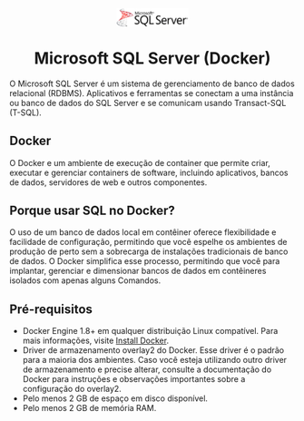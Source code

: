 <div>
    <img src="img/logo.png" alt="Microsoft SQL Server" width="25%" style="display: block; margin-left: auto; margin-right: auto;">
    <h1 style="text-align: center;">Microsoft SQL Server (Docker)</h1>
</div>
O Microsoft SQL Server é um sistema de gerenciamento de banco de dados relacional (RDBMS). Aplicativos e ferramentas se conectam a uma instância ou banco de dados do SQL Server e se comunicam usando Transact-SQL (T-SQL).

## Docker
O Docker e um ambiente de execução de container que permite criar, executar e gerenciar containers de software, incluindo aplicativos, bancos de dados, servidores de web e outros componentes.

## Porque usar SQL no Docker?
O uso de um banco de dados local em contêiner oferece flexibilidade e facilidade de configuração, permitindo que você espelhe os ambientes de produção de perto sem a sobrecarga de instalações tradicionais de banco de dados. O Docker simplifica esse processo, permitindo que você para implantar, gerenciar e dimensionar bancos de dados em contêineres isolados com apenas alguns Comandos.

## Pré-requisitos
- Docker Engine 1.8+ em qualquer distribuição Linux compatível. Para mais informações, visite [Install Docker](https://docs.docker.com/engine/install/).
- Driver de armazenamento overlay2 do Docker. Esse driver é o padrão para a maioria dos ambientes. Caso você esteja utilizando outro driver de armazenamento e precise alterar, consulte a documentação do Docker para instruções e observações importantes sobre a configuração do overlay2.
- Pelo menos 2 GB de espaço em disco disponível.
- Pelo menos 2 GB de memória RAM.

